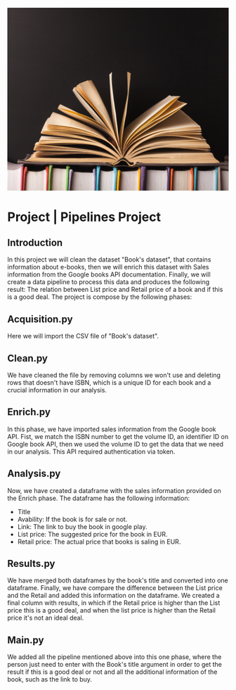 ![](book.jpg)

# Project | Pipelines Project

## Introduction

In this project we will clean the dataset "Book's dataset", that contains information about e-books, then we will enrich this dataset with Sales information from the Google books API documentation. Finally, we will create a data pipeline to process this data and produces the following result: The relation between List price and Retail price of a book and if this is a good deal. The project is compose by the following phases:

## Acquisition.py

Here we will import the CSV file of "Book's dataset". 

## Clean.py

We have cleaned the file by removing columns we won't use and deleting rows that doesn't have ISBN, which is a unique ID for each book and a crucial information in our analysis.


## Enrich.py

In this phase, we have imported sales information from the Google book API. Fist, we match the ISBN number to get the volume ID, an identifier ID on Google book API, then we used the volume ID to get the data that we need in our analysis. This API required authentication via token.

## Analysis.py

Now, we have created a dataframe with the sales information provided on the Enrich phase. The dataframe has the following information:

- Title
- Avability: If the book is for sale or not.
- Link: The link to buy the book in google play.
- List price: The suggested price for the book in EUR.
- Retail price: The actual price that books is saling in EUR.

## Results.py

We have merged both dataframes by the book's title and converted into one dataframe. Finally, we have compare the difference between the List price and the Retail and added this information on the dataframe. We created a final column with results, in which if the Retail price is higher than the List price this is a good deal, and when the list price is higher than the Retail price it's not an ideal deal.

## Main.py

We added all the pipeline mentioned above into this one phase, where the person just need to enter with the Book's title argument in order to get the result if this is a good deal or not and all the additional information of the book, such as the link to buy. 

